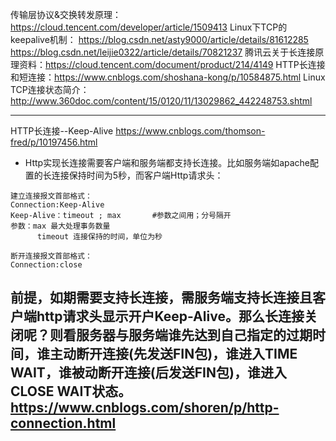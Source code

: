 传输层协议&交换转发原理：  https://cloud.tencent.com/developer/article/1509413
Linux下TCP的keepalive机制： https://blog.csdn.net/asty9000/article/details/81612285 https://blog.csdn.net/leijie0322/article/details/70821237
腾讯云关于长连接原理资料：https://cloud.tencent.com/document/product/214/4149
HTTP长连接和短连接：https://www.cnblogs.com/shoshana-kong/p/10584875.html
Linux TCP连接状态简介： http://www.360doc.com/content/15/0120/11/13029862_442248753.shtml

------------------------------------------------------------------------------------------------------------------------------------
HTTP长连接--Keep-Alive  https://www.cnblogs.com/thomson-fred/p/10197456.html   
- Http实现长连接需要客户端和服务端都支持长连接。比如服务端如apache配置的长连接保持时间为5秒，而客户端Http请求头：
```language
建立连接报文首部格式：
Connection:Keep-Alive
Keep-Alive：timeout ; max       #参数之间用；分号隔开
参数：max 最大处理事务数量
      timeout 连接保持的时间，单位为秒

断开连接报文首部格式：
Connection:close
```
前提，如期需要支持长连接，需服务端支持长连接且客户端http请求头显示开户Keep-Alive。那么长连接关闭呢？则看服务器与服务端谁先达到自己指定的过期时间，谁主动断开连接(先发送FIN包)，谁进入TIME WAIT，谁被动断开连接(后发送FIN包)，谁进入CLOSE WAIT状态。
https://www.cnblogs.com/shoren/p/http-connection.html
----------------------------------------------------------------------------------------------------------------------------------------
